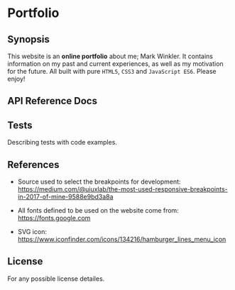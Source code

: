 # Portfolio


## Synopsis


This website is an **online portfolio** about me; Mark Winkler.
It contains information on my past and current experiences,
as well as my motivation for the future. All built with
pure `HTML5`, `CSS3` and `JavaScript ES6`.
Please enjoy!


## API Reference Docs



## Tests

Describing tests with code examples.


## References

- Source used to select the breakpoints for development: https://medium.com/@uiuxlab/the-most-used-responsive-breakpoints-in-2017-of-mine-9588e9bd3a8a

- All fonts defined to be used on the website come from: https://fonts.google.com

- SVG icon: https://www.iconfinder.com/icons/134216/hamburger_lines_menu_icon


## License

For any possible license detailes.